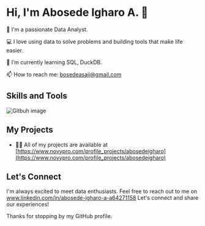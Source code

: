 # Hi, I'm Abosede Igharo A. 👋

🙂 I'm a passionate Data Analyst. 

💻 I love using data to solve problems and building tools that make life easier.

🌱 I’m currently learning SQL, DuckDB.

📫 How to reach me: bosedeasaji@gmail.com

## Skills and Tools
![Gitbuh image](https://github.com/Boseh-coder/Welcome-/assets/93943729/9bb87cb7-a9b1-4694-bd8b-c6632418e750)

## My Projects

- 👨‍💻 All of my projects are available at [https://www.novypro.com/profile_projects/abosedeigharo](https://www.novypro.com/profile_projects/abosedeigharo)


## Let's Connect

I'm always excited to meet data enthusiasts. Feel free to reach out to me on www.linkedin.com/in/abosede-igharo-a-a64271158 Let's connect and share our experiences!

Thanks for stopping by my GitHub profile. 

